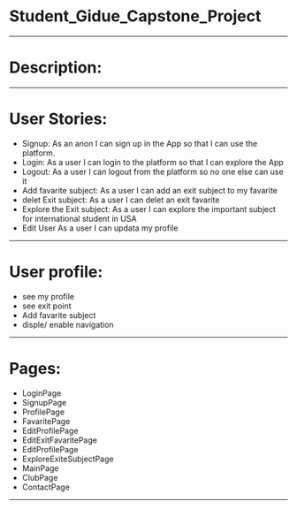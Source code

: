 # Student_Gidue_Capstone_Project

**************************************************************************************************************

 # Description:


**************************************************************************************************************

 # User Stories:

- Signup: As an anon I can sign up in the App so that I can use the platform. 
- Login: As a user I can login to the platform so that I can explore the App
- Logout: As a user I can logout from the platform so no one else can use it
- Add favarite subject: As a user I can add an exit subject to my favarite
- delet Exit subject: As a user I can delet an exit favarite 
- Explore the Exit subject: As a user I can explore the important subject for international student in USA
- Edit User As a user I can updata my profile

**************************************************************************************************************
 
# User profile:

- see my profile
-  see exit point
-  Add favarite subject
- disple/ enable navigation

**************************************************************************************************************
# Pages:

- LoginPage
- SignupPage
- ProfilePage
- FavaritePage
- EditProfilePage
- EditExitFavaritePage
- EditProfilePage
- ExploreExiteSubjectPage
- MainPage
- ClubPage
- ContactPage
**************************************************************************************************************
